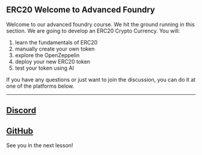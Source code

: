 ## ERC20 Welcome to Advanced Foundry

Welcome to our advanced foundry course. We hit the ground running in this section. We are going to develop an ERC20 Crypto Currency. You will:

1. learn the fundamentals of ERC20
2. manually create your own token
3. explore the OpenZeppelin
4. deploy your new ERC20 token
5. test your token using AI

If you have any questions or just want to join the discussion, you can do it at one of the platforms below. 

---
[Discord](https://discord.gg/cyfrin)
---
[GitHub](https://github.com/Cyfrin/foundry-full-course-cu/discussions)
---

See you in the next lesson!
